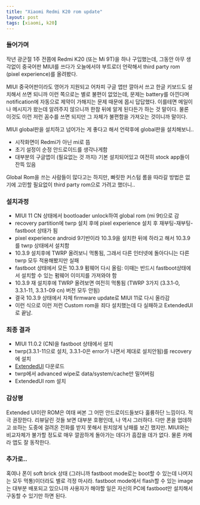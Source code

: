 ```yaml
---
title: "Xiaomi Redmi K20 rom update"
layout: post
tags: [xiaomi, k20]
---
```


### 들어가며

작년 광군절 1주 전쯤에 Redmi K20 (또는 Mi 9T)을 하나 구입했는데, 그동안 아무 생각없이 중국어판 MIUI를 쓰다가 오늘에서야 부트로더 언락해서 third party rom (pixel experience)를 올려봤다.

MIUI 중국어판이라도 영어가 지원되고 어차피 구글 앱만 깔아서 쓰고 한글 키보드도 설치해서 쓰면 되니까 이런 쪽으로는 별로 불편이 없었는데, 문제는 battery를 아낀다며 notification에 자동으로 제약이 가해지는 문제 때문에 몹시 답답했다. 이를테면 메일이나 메시지가 왔는데 알려주지 않으니까 한참 뒤에 알게 된다든가 하는 것 말이다. 물론 이것도 이런 저런 꼼수를 쓰면 되지만 그 자체가 불편함을 가져오는 것이니까 말이다.

MIUI global판을 설치하고 넘어가는 게 좋다고 해서 언락후에 global판을 설치해보니..
- 시작화면이 Redmi가 아닌 mi로 뜸
- 초기 설정이 순정 안드로이드를 생각나게함
- 대부분의 구글앱이 (필요없는 것 까지) 기본 설치되어있고 여전히 stock app들이 잔뜩 있음

Global Rom을 쓰는 사람들이 많다고는 하지만, 빠릿한 커스텀 롬을 따라갈 방법은 없기에 고민할 필요없이 third party rom으로 가려고 했더니..

### 설치과정

- MIUI 11 CN 상태에서 bootloader unlock하여 global rom (mi 9t)으로 감
- recovery partition에 twrp 설치 후에 pixel experience 설치 후 재부팅-재부팅-fastboot 상태가 됨
- pixel experience android 9기반이라 10.3.9을 설치한 뒤에 하라고 해서 10.3.9를 twrp 상태에서 설치함
- 10.3.9 설치후에 TWRP 올려보니 먹통됨, 그래서 다른 인터넷에 돌아다니는 다른 twrp 모두 적용해봤지만 실패
- fastboot 상태에서 모든 10.3.9 펌웨어 다시 올림: 이때는 반드시 fastboot상태에서 설치할 수 있는 펌웨어 이미지를 가져와야 함
- 10.3.9 재 설치후에 TWRP 올려보면 여전히 먹통됨 (TWRP 3가지 (3.3.1-0, 3.3.1-11, 3.3.1-09 cn) 버전 모두 안됨)
- 결국 10.3.9 상태에서 자체 firmware update로 MIUI 11로 다시 올라감
- 이런 식으로 이런 저런 Custom rom을 죄다 설치했는데 다 실패하고 ExtendedUI로 끝남.

### 최종 결과

- MIUI 11.0.2 (CN)을 fastboot 상태에서 설치
- twrp(3.3.1-11으로 설치, 3.3.1-0은 error가 나면서 제대로 설치안됨)를 recovery에 설치
- [ExtendedUI](https://forum.xda-developers.com/Mi-9/development/rom-extendedui-official-t4023443) 다운로드
- twrp에서 advanced wipe로 data/system/cache만 밀어버림
- ExtendedUI rom 설치

### 감상평

Extended UI이란 ROM은 여태 써본 그 어떤 안드로이드들보다 훌륭하단 느낌이다. 적극 권장한다. 리뷰달린 것들 보면 대부분 호평인데, 나 역시 그러하다. 다만 폰을 업데하고 쑈하는 도중에 걸려온 전화를 받지 못해서 원치않게 낭패를 보긴 했지만. MIUI와는 비교자체가 불가할 정도로 매우 깔끔하게 돌아가는 데다가 흠잡을 데가 없다. 물론 카메라 앱도 잘 동작한다. 

### 추가로..

혹여나 폰이 soft brick 상태 (그러니까 fastboot mode로는 boot할 수 있는데 나머지는 모두 먹통)이더라도 별로 걱정 마시라. fastboot mode에서 flash할 수 있는 image는 대부분 배포되고 있으니까 사용자가 해야할 일은 자신의 PC에 fastboot만 설치해서 구동할 수 있기만 하면 된다.

